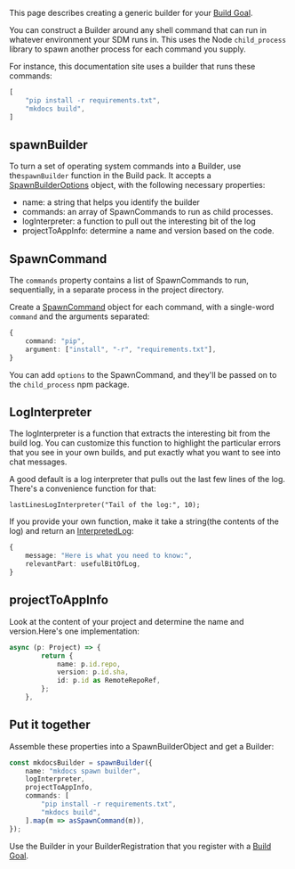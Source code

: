 
This page describes creating a generic builder for your [Build Goal][build-goal].

You can construct a Builder around any shell command that can run in whatever environment your SDM runs in.
This uses the Node `child_process` library to spawn another process for each command you supply.

For instance, this documentation site uses a builder that runs these commands:

``` typescript
[
    "pip install -r requirements.txt",
    "mkdocs build",
]
```

## spawnBuilder

To turn a set of operating system commands into a Builder, use the`spawnBuilder` function in the Build pack. 
It accepts a [SpawnBuilderOptions][sbo-apidoc] object,
with the following necessary properties:

* name: a string that helps you identify the builder
* commands: an array of SpawnCommands to run as child processes. 
* logInterpreter: a function to pull out the interesting bit of the log
* projectToAppInfo: determine a name and version based on the code.

## SpawnCommand

The `commands` property contains a list of SpawnCommands to run, sequentially, in a separate process in the project directory.

Create a [SpawnCommand][sc-apidoc] object for each command, with a single-word `command` and the arguments separated:

``` typescript
{ 
    command: "pip", 
    argument: ["install", "-r", "requirements.txt"],
}
```

You can add `options` to the SpawnCommand, and they'll be passed on to the `child_process` npm package.

## LogInterpreter

The logInterpreter is a function that extracts the interesting bit from the build log. You can customize this function
    to highlight the particular errors that you see in your own builds, and put exactly what you want to see into chat messages.

A good default is a log interpreter that pulls out the last few lines of the log. There's a convenience function for that:

`lastLinesLogInterpreter("Tail of the log:", 10);`

If you provide your own function, make it take a string(the contents of the log) and return an [InterpretedLog][il-apidoc]:

``` typescript
{
    message: "Here is what you need to know:",
    relevantPart: usefulBitOfLog,
}
```

## projectToAppInfo

Look at the content of your project and determine the name and version.Here's one implementation:


``` typescript
async (p: Project) => {
        return {
            name: p.id.repo,
            version: p.id.sha,
            id: p.id as RemoteRepoRef,
        };
    },
```


## Put it together

Assemble these properties into a SpawnBuilderObject and get a Builder:

``` typescript
const mkdocsBuilder = spawnBuilder({
    name: "mkdocs spawn builder",
    logInterpreter,
    projectToAppInfo,
    commands: [
        "pip install -r requirements.txt",
        "mkdocs build",
    ].map(m => asSpawnCommand(m)),
});
```

Use the Builder in your BuilderRegistration that you register with a [Build Goal][build-goal].

[build-goal]: build.md
[sbo-apidoc]: https://atomist.github.io/sdm-pack-build/interfaces/_lib_support_build_spawnbuilder_.spawnbuilderoptions.html (API doc for SpawnBuilderOptions)
[il-apidoc]: https://atomist.github.io/sdm/interfaces/_lib_spi_log_interpretedlog_.interpretedlog.html (API doc for InterpretedLog)
[sc-apidoc]: https://atomist.github.io/automation-client/interfaces/_lib_util_spawn_.spawncommand.html (API doc for SpawnCommand)